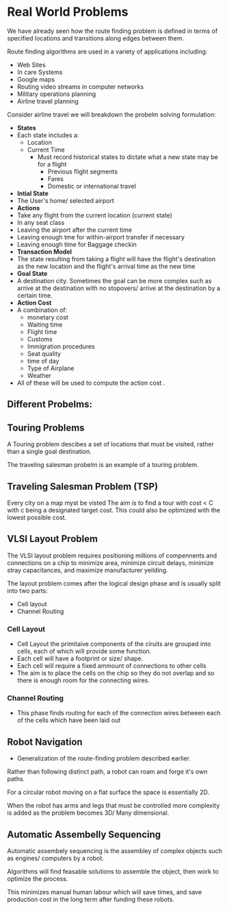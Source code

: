 # Real World Problems

We have already seen how the route finding problem is defined in terms of specified locations and transitions along edges between them. 

Route finding algorithms are used in a variety of applications including: 

- Web Sites 
- In care Systems 
- Google maps 
- Routing video streams in computer networks
- Military operations planning 
- Airline travel planning 

Consider airline travel we will breakdown the probelm solving formulation: 

- **States**
- Each state includes a: 
  - Location 
  - Current Time 
    - Must record historical states to dictate what a new state may be for a flight
      - Previous flight segments 
      - Fares 
      - Domestic or international travel 
- **Intial State** 
- The User's home/ selected airport 
- **Actions** 
- Take any flight from the current location (current state)
- In any seat class 
- Leaving the airport after the current time 
- Leaving enough tme for within-airport transfer if necessary 
- Leaving enough time for Baggage checkin 
- **Transaction Model** 
- The state resulting from taking a flight will have the flight's destination as the new location and the flight's arrival time as the new time 
- **Goal State** 
- A destination city. Sometimes the goal can be more complex such as arrive at the destination with no stopovers/ arrive at the destination by a certain time. 
- **Action Cost** 
- A combination of:
  - monetary cost
  - Waiting time 
  - Flight time 
  - Customs
  - Immigration procedures 
  - Seat quality 
  - time of day 
  - Type of Airplane 
  - Weather 
- All of these will be used to compute the action cost .

## Different Probelms: 

## Touring Problems 

A Touring problem descibes a set of locations that must be visited, rather than a single goal destination. 

The traveling salesman probelm is an example of a touring problem.

## Traveling Salesman Problem (TSP)

Every city on a map myst be visted 
The aim is to find a tour with cost < C with c being a designated target cost. This could also be optimized with the lowest possible cost. 

## VLSI Layout Problem 

The VLSI layout problem requires positioning millions of compennents and connections on a chip to minimize area, minimize circuit delays, minimize stray capacitances, and maximize manufacturer yeilding. 

The layout problem comes after the logical design phase and is usually split into two parts: 

- Cell layout 
- Channel Routing 

### Cell Layout 

- Cell Layout the primitaive components of the ciruits are grouped into cells, each of which will provide some function. 
- Each cell will have a footprint or size/ shape.
- Each cell will require a fixed ammount of connections to other cells 
- The aim is to place the cells on the chip so they do not overlap and so there is enough room for the connecting wires.

### Channel Routing 

- This phase finds routing for each of the connection wires between each of the cells which have been laid out 

## Robot Navigation 

- Generalization of the route-finding problem described earlier. 

Rather than following distinct path, a robot can roam and forge it's own paths. 

For a circular robot moving on a flat surface the space is essentially 2D. 

When the robot has arms and legs that must be controlled more complexity is added as the problem becomes 3D/ Many dimensional. 

## Automatic Assembelly Sequencing 

Automatic assembely sequencing is the assembley of complex objects such as engines/ computers by a robot. 

Algorithms will find feasable solutions to assemble the object, then work to optimize the process. 

This minimizes manual human labour which will save times, and save production cost in the long term after funding these robots. 




